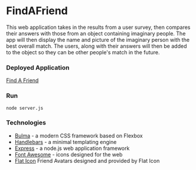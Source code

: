 # FindAFriend

This web application takes in the results from a user survey, then compares their answers with those from an object containing imaginary people. The app will then display the name and picture of the imaginary person with the best overall match. The users, along with their answers will then be added to the object so they can be other people's match in the future.

### Deployed Application
<a href="https://node-find-a-friend.herokuapp.com/">Find A Friend</a>


### Run
`node server.js`

### Technologies 

* <a href="https://bulma.io/">Bulma</a> - a modern CSS framework based on Flexbox <br>
* <a href="https://handlebarsjs.com/">Handlebars</a> - a minimal templating engine <br>
* <a href="https://expressjs.com/">Express</a> - a node.js web application framework <br>
* <a href="https://fontawesome.com/">Font Awesome</a> - icons designed for the web <br>
* <a href="https://www.flaticon.com/">Flat Icon</a> Friend Avatars designed and provided by Flat Icon <br>

<br>




